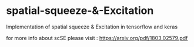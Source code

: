 # spatial-squeeze-&-Excitation

Implementation of spatial squeeze & Excitation in tensorflow and keras

for more info about scSE please visit : https://arxiv.org/pdf/1803.02579.pdf
